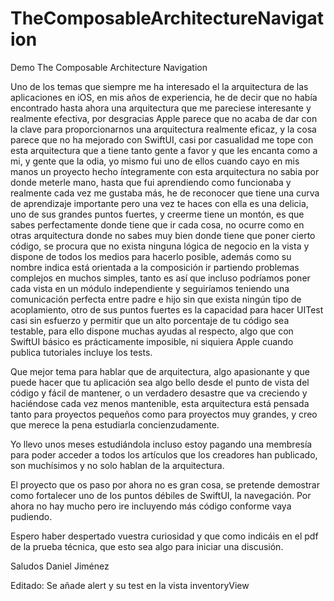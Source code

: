 # TheComposableArchitectureNavigation
Demo The Composable Architecture Navigation

Uno de los temas que siempre me ha interesado el la arquitectura de las aplicaciones en iOS, en mis años de experiencia, he de decir que no había encontrado hasta ahora una arquitectura que me pareciese interesante y realmente efectiva, por desgracias Apple parece que no acaba de dar con la clave para proporcionarnos una arquitectura realmente eficaz, y la cosa parece que no ha mejorado con SwiftUI, casi por casualidad me tope con esta arquitectura que a tiene tanto gente a favor y que les encanta como a mi, y gente que la odia, yo mismo fui uno de ellos cuando cayo en mis manos un proyecto hecho íntegramente con esta arquitectura no sabia por donde meterle mano, hasta que fui aprendiendo como funcionaba y realmente cada vez me gustaba más, he de reconocer que tiene una curva de aprendizaje importante pero una vez te haces con ella es una delicia, uno de sus grandes puntos fuertes, y creerme tiene un montón, es que sabes perfectamente donde tiene que ir cada cosa, no ocurre como en otras arquitectura donde no sabes muy bien donde tiene que poner cierto código, se procura que no exista ninguna lógica de negocio en la vista y dispone de todos los medios para hacerlo posible, además como su nombre indica está orientada a la composición ir partiendo problemas complejos en muchos simples, tanto es así que incluso podríamos poner cada vista en un módulo independiente y seguiríamos teniendo una comunicación perfecta entre padre e hijo sin que exista ningún tipo de acoplamiento, otro de sus puntos fuertes es la capacidad para hacer UITest casi sin esfuerzo y permitir que un alto porcentaje de tu código sea testable, para ello dispone muchas ayudas al respecto, algo que con SwiftUI básico es prácticamente imposible, ni siquiera Apple cuando publica tutoriales incluye los tests.

Que mejor tema para hablar que de arquitectura, algo apasionante y que puede hacer que tu aplicación sea algo bello desde el punto de vista del código y fácil de mantener, o un verdadero desastre que va creciendo y haciéndose cada vez menos mantenible, esta arquitectura está pensada tanto para proyectos pequeños como para proyectos muy grandes, y creo que merece la pena estudiarla concienzudamente. 

Yo llevo unos meses estudiándola incluso estoy pagando una membresía para poder acceder a todos los artículos que los creadores han publicado, son muchísimos y no solo hablan de la arquitectura.

El proyecto que os paso por ahora no es gran cosa, se pretende demostrar como fortalecer uno de los puntos débiles de SwiftUI, la navegación. Por ahora no hay mucho pero ire incluyendo más código conforme vaya pudiendo.

Espero haber despertado vuestra curiosidad y que como indicáis en el pdf de la prueba técnica, que esto sea algo para iniciar una discusión. 


Saludos
Daniel Jiménez

Editado: Se añade alert y su test en la vista inventoryView

